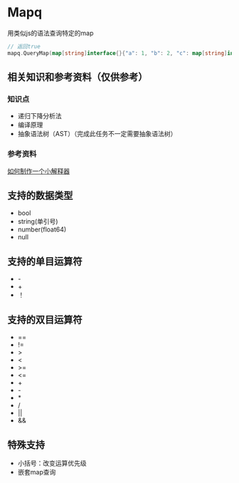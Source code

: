 # Mapq

用类似js的语法查询特定的map


```go
// 返回true
mapq.QueryMap(map[string]interface{}{"a": 1, "b": 2, "c": map[string]interface{}{"d": 3}}, "a == 1 && b == 2 && c.d*(a+b) == 9")
```

## 相关知识和参考资料（仅供参考）

### 知识点
- 递归下降分析法
- 编译原理
- 抽象语法树（AST）（完成此任务不一定需要抽象语法树）


### 参考资料
[如何制作一个小解释器](https://ruslanspivak.com/lsbasi-part1/)

## 支持的数据类型

- bool
- string(单引号)
- number(float64)
- null

## 支持的单目运算符

- \-
- \+
- ！

## 支持的双目运算符

- ==
- !=
- \>
- <
- \>=
- <=
- \+
- \-
- \*
- /
- ||
- &&

## 特殊支持

- 小括号：改变运算优先级
- 嵌套map查询
